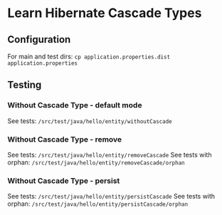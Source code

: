 # Learn Hibernate Cascade Types

## Configuration

For main and test dirs:
`cp application.properties.dist application.properties`

## Testing

### Without Cascade Type - default mode

See tests: `/src/test/java/hello/entity/withoutCascade`

### Without Cascade Type - remove

See tests: `/src/test/java/hello/entity/removeCascade`
See tests with orphan: `/src/test/java/hello/entity/removeCascade/orphan`

### Without Cascade Type - persist

See tests: `/src/test/java/hello/entity/persistCascade`
See tests with orphan: `/src/test/java/hello/entity/persistCascade/orphan`
